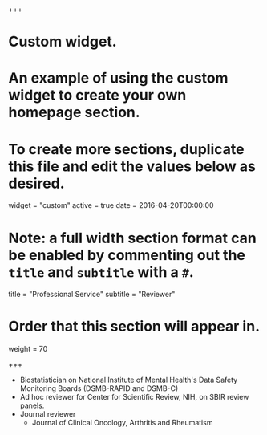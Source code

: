 +++
# Custom widget.
# An example of using the custom widget to create your own homepage section.
# To create more sections, duplicate this file and edit the values below as desired.
widget = "custom"
active = true
date = 2016-04-20T00:00:00

# Note: a full width section format can be enabled by commenting out the `title` and `subtitle` with a `#`.
title = "Professional Service"
subtitle = "Reviewer"

# Order that this section will appear in.
weight = 70

+++

- Biostatistician on National Institute of Mental Health's Data Safety Monitoring Boards (DSMB-RAPID and 
DSMB-C)
- Ad hoc reviewer for Center for Scientific Review, NIH, on SBIR review panels.
- Journal reviewer
  - Journal of Clinical Oncology, Arthritis and Rheumatism

